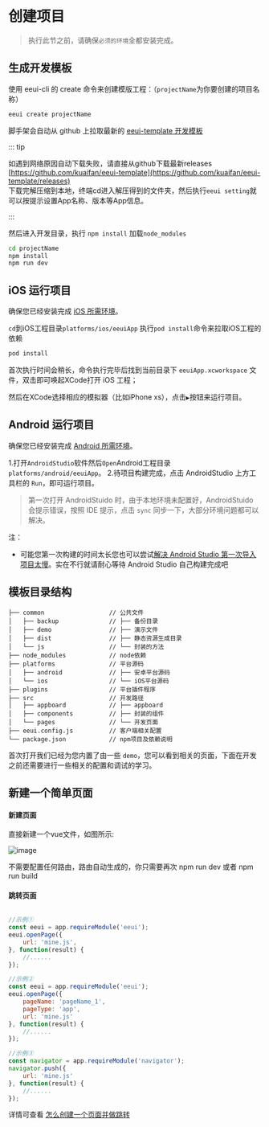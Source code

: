 # 创建项目

> 执行此节之前，请确保`必须的环境`全都安装完成。

## 生成开发模板 

使用 eeui-cli 的 create 命令来创建模版工程：（`projectName`为你要创建的项目名称）

```bash
eeui create projectName
```

脚手架会自动从 github 上拉取最新的 [eeui-template 开发模板](https://github.com/kuaifan/eeui-template)


::: tip 

如遇到网络原因自动下载失败，请直接从github下载最新releases [https://github.com/kuaifan/eeui-template](https://github.com/kuaifan/eeui-template/releases)<br/>下载完解压缩到本地，终端cd进入解压得到的文件夹，然后执行`eeui setting`就可以按提示设置App名称、版本等App信息。

:::


然后进入开发目录，执行 `npm install` 加载`node_modules`

```bash
cd projectName
npm install
npm run dev
```

## iOS 运行项目

确保您已经安装完成 [iOS 所需环境](./env.html)。

`cd`到iOS工程目录`platforms/ios/eeuiApp` 执行`pod install`命令来拉取iOS工程的依赖

```bash
pod install
```

首次执行时间会稍长，命令执行完毕后找到当前目录下 `eeuiApp.xcworkspace` 文件，双击即可唤起XCode打开 iOS 工程；

然后在XCode选择相应的模拟器（比如iPhone xs），点击`▶`按钮来运行项目。


## Android 运行项目

确保您已经安装完成 [Android 所需环境](./env.html)。

1.打开`AndroidStudio`软件然后`Open`Android工程目录`platforms/android/eeuiApp`。
2.待项目构建完成，点击 AndroidStudio 上方工具栏的 `Run`，即可运行项目。

> 第一次打开 AndroidStuido 时，由于本地环境未配置好，AndroidStuido 会提示错误，按照 IDE 提示，点击 `sync` 同步一下，大部分环境问题都可以解决。

注：

* 可能您第一次构建的时间太长您也可以尝试[解决 Android Studio 第一次导入项目太慢](https://www.jianshu.com/p/ba8189146a6b)。实在不行就请耐心等待 Android Studio 自己构建完成吧


## 模板目录结构

```text
├── common                  // 公共文件
│   ├── backup              // ├── 备份目录
│   ├── demo                // ├── 演示文件
│   ├── dist                // ├── 静态资源生成目录
│   └── js                  // └── 封装的方法
├── node_modules            // node依赖
├── platforms               // 平台源码
│   ├── android             // ├── 安卓平台源码
│   └── ios                 // └── iOS平台源码
├── plugins                 // 平台插件程序
├── src                     // 开发路径
│   ├── appboard            // ├── appboard
│   ├── components          // ├── 封装的组件
│   └── pages               // └── 开发页面  
├── eeui.config.js          // 客户端相关配置
└── package.json            // npm项目及依赖说明
```

首次打开我们已经为您内置了由一些 `demo`，您可以看到相关的页面，下面在开发之前还需要进行一些相关的配置和调试的学习。

## 新建一个简单页面 

#### 新建页面

直接新建一个vue文件，如图所示:

 ![image](https://user-images.githubusercontent.com/22288837/56586354-281dd900-6612-11e9-8867-e5ea79893714.png)

不需要配置任何路由，路由自动生成的，你只需要再次 npm run dev 或者 npm run build

#### 跳转页面

```js

//示例①
const eeui = app.requireModule('eeui');
eeui.openPage({
    url: 'mine.js',
}, function(result) {
    //......
});

//示例②
const eeui = app.requireModule('eeui');
eeui.openPage({
    pageName: 'pageName_1',
    pageType: 'app',
    url: 'mine.js'
}, function(result) {
    //......
});

//示例③
const navigator = app.requireModule('navigator');
navigator.push({
    url: 'mine.js'
}, function(result) {
    //......
});

```

详情可查看 [怎么创建一个页面并做跳转](https://github.com/kuaifan/eeui/issues/13)
